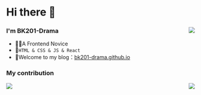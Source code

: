 <!--
**BK201-Drama/BK201-Drama** is a ✨ _special_ ✨ repository because its `README.md` (this file) appears on your GitHub profile.
-->

# Hi there 👋

### I'm BK201-Drama<img align="right" src="https://bk201-drama.github.io/archives">
- 👨‍💻A Frontend Novice
- 🌱`HTML & CSS & JS & React`
- 🔭Welcome to my blog：[bk201-drama.github.io](https://bk201-drama.github.io/)


### My contribution

<img align="left" src="https://github-readme-stats.vercel.app/api?username=BK201-Drama&show_icons=true">
<img align="right" src="https://github-readme-stats.vercel.app/api/top-langs/?username=BK201-Drama&layout=compact">
